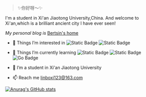 > ✨你好呀～✨

I'm a student in Xi'an Jiaotong University,China. And welcome to Xi'an,which is a brilliant ancient city I have ever seen!

*My personal blog is* [Bertsin's home](https://user-xixiboliya.github.io)

- 👀 Things I’m interested in 
![Static Badge](https://img.shields.io/badge/Ubuntu-E95420?style=for-the-badge&logo=Ubuntu&logoColor=FFFFFF) ![Static Badge](https://img.shields.io/badge/Linux-FCC624?style=for-the-badge&logo=Linux&logoColor=000000)

- 🌱 Things I’m currently learning 
![Static Badge](https://img.shields.io/badge/Docker-2496ED?style=for-the-badge&logo=docker&logoColor=FFFFFF) ![Static Badge](https://img.shields.io/badge/Ros-22314E?style=for-the-badge&logo=Ros&logoColor=FFFFFF) ![Go Badge](https://img.shields.io/badge/Go-00ADD8?style=for-the-badge&logo=go&logoColor=FFFFFF)

- 💞️ I’m a student in Xi'an Jiaotong University

- 📫 Reach me linboxi123@163.com

[![Anurag's GitHub stats](https://github-readme-stats.vercel.app/api?username=user-xixiboliya)](https://github.com/anuraghazra/github-readme-stats)
<!---
user-xixiboliya/user-xixiboliya is a ✨ special ✨ repository because its `README.md` (this file) appears on your GitHub profile.
You can click the Preview link to take a look at your changes.
--->
